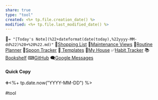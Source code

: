 ```yaml
---
share: true
type: "tool"
created: <%+ tp.file.creation_date() %> 
modified: <%+ tp.file.last_modified_date() %>
---
```


📆`= "[Today's Note](%22+dateformat(date(today),%22yyyy-MM-dd%22)%20+%20%22.md)"`
🛒[Shopping List](./Shopping%20List.md)
🚧[Maintenance Views](./Maintenance%20Views.md)
🔁[Routine Planner](./Routine%20Planner.md)
🥄[Spoon Tracker](./Spoon%20Tracker.md)
📜[ Templates](./05%20-%20Templates.md)
🏡[My House](./My%20House.md)
✅[Habit Tracker](Habit%20Tracker.md)
📚[Bookshelf](./Bookshelf.md)
⌨[GitHub](https://github.com)
🗨[Google Messages](https://messages.google.com/web)

#### Quick Copy

➕<%+ tp.date.now("YYYY-MM-DD") %>

#tool